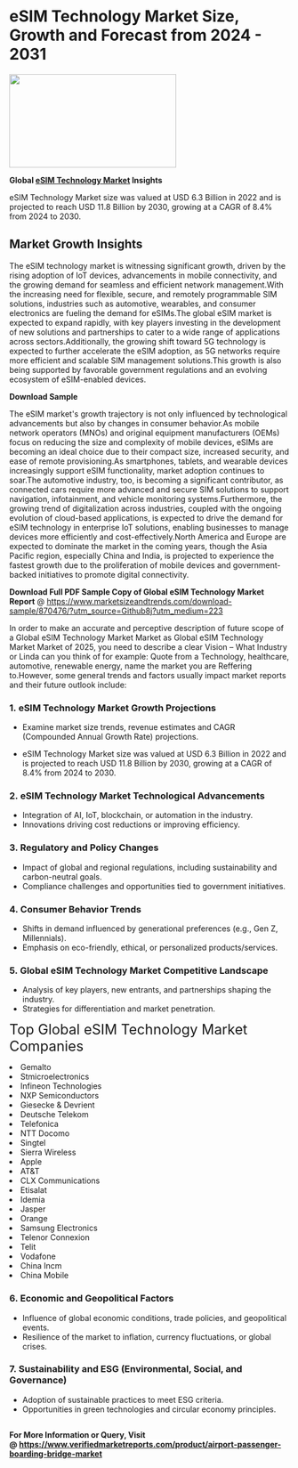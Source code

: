 <H1>eSIM Technology Market Size, Growth and Forecast from 2024 - 2031</H1><img class="aligncenter size-medium wp-image-584254" src="https://thirdeyenews.in/wp-content/uploads/2024/09/Global-Market-Research-300x168.jpeg" alt="" width="300" height="168" /><p><strong>Global&nbsp;<a href="https://www.marketsizeandtrends.com/download-sample/870476/?utm_source=Github8j?utm_medium=223">eSIM Technology Market</a> Insights</strong></p><p>eSIM Technology Market size was valued at USD 6.3 Billion in 2022 and is projected to reach USD 11.8 Billion by 2030, growing at a CAGR of 8.4% from 2024 to 2030.</p><p><h2>Market Growth Insights</h2> <p>The eSIM technology market is witnessing significant growth, driven by the rising adoption of IoT devices, advancements in mobile connectivity, and the growing demand for seamless and efficient network management.With the increasing need for flexible, secure, and remotely programmable SIM solutions, industries such as automotive, wearables, and consumer electronics are fueling the demand for eSIMs.The global eSIM market is expected to expand rapidly, with key players investing in the development of new solutions and partnerships to cater to a wide range of applications across sectors.Additionally, the growing shift toward 5G technology is expected to further accelerate the eSIM adoption, as 5G networks require more efficient and scalable SIM management solutions.This growth is also being supported by favorable government regulations and an evolving ecosystem of eSIM-enabled devices.</p> <p><strong>Download Sample</strong></p> <p>The eSIM market's growth trajectory is not only influenced by technological advancements but also by changes in consumer behavior.As mobile network operators (MNOs) and original equipment manufacturers (OEMs) focus on reducing the size and complexity of mobile devices, eSIMs are becoming an ideal choice due to their compact size, increased security, and ease of remote provisioning.As smartphones, tablets, and wearable devices increasingly support eSIM functionality, market adoption continues to soar.The automotive industry, too, is becoming a significant contributor, as connected cars require more advanced and secure SIM solutions to support navigation, infotainment, and vehicle monitoring systems.Furthermore, the growing trend of digitalization across industries, coupled with the ongoing evolution of cloud-based applications, is expected to drive the demand for eSIM technology in enterprise IoT solutions, enabling businesses to manage devices more efficiently and cost-effectively.North America and Europe are expected to dominate the market in the coming years, though the Asia Pacific region, especially China and India, is projected to experience the fastest growth due to the proliferation of mobile devices and government-backed initiatives to promote digital connectivity.</p> <p><span class=""><strong>Download Full PDF Sample Copy of Global eSIM Technology Market Report</strong> @ <a href="https://www.marketsizeandtrends.com/download-sample/870476/?utm_source=Github8j?utm_medium=223" target="_blank">https://www.marketsizeandtrends.com/download-sample/870476/?utm_source=Github8j?utm_medium=223</a></span></p><p>In order to make an accurate and perceptive description of future scope of a Global&nbsp;eSIM Technology Market Market as Global&nbsp;eSIM Technology Market Market of 2025, you need to describe a clear Vision &ndash; What Industry or Linda can you think of for example: Quote from a Technology, healthcare, automotive, renewable energy, name the market you are Reffering to.However, some general trends and factors usually impact market reports and their future outlook include:</p><h3>1.&nbsp;<strong>eSIM Technology Market Growth Projections</strong></h3><ul><li>Examine market size trends, revenue estimates and CAGR (Compounded Annual Growth Rate) projections.</li><li><p>eSIM Technology Market size was valued at USD 6.3 Billion in 2022 and is projected to reach USD 11.8 Billion by 2030, growing at a CAGR of 8.4% from 2024 to 2030.</p></li></ul><h3>2.&nbsp;<strong>eSIM Technology Market Technological Advancements</strong></h3><ul><li>Integration of AI, IoT, blockchain, or automation in the industry.</li><li>Innovations driving cost reductions or improving efficiency.</li></ul><h3>3.&nbsp;<strong>Regulatory and Policy Changes</strong></h3><ul><li>Impact of global and regional regulations, including sustainability and carbon-neutral goals.</li><li>Compliance challenges and opportunities tied to government initiatives.</li></ul><h3>4.&nbsp;<strong>Consumer Behavior Trends</strong></h3><ul><li>Shifts in demand influenced by generational preferences (e.g., Gen Z, Millennials).</li><li>Emphasis on eco-friendly, ethical, or personalized products/services.</li></ul><h3>5.&nbsp;<strong>Global eSIM Technology Market Competitive Landscape</strong></h3><ul><li>Analysis of key players, new entrants, and partnerships shaping the industry.</li><li>Strategies for differentiation and market penetration.</li></ul><p data-pm-slice="1 1 []"><span style="color: inherit; font-family: inherit; font-size: 25px;">Top Global eSIM Technology Market Companies</span></p><div class="" data-test-id=""><p><li>Gemalto</li><li> Stmicroelectronics</li><li> Infineon Technologies</li><li> NXP Semiconductors</li><li> Giesecke & Devrient</li><li> Deutsche Telekom</li><li> Telefonica</li><li> NTT Docomo</li><li> Singtel</li><li> Sierra Wireless</li><li> Apple</li><li> AT&T</li><li> CLX Communications</li><li> Etisalat</li><li> Idemia</li><li> Jasper</li><li> Orange</li><li> Samsung Electronics</li><li> Telenor Connexion</li><li> Telit</li><li> Vodafone</li><li> China  Incm</li><li> China Mobile</li></p></div><h3>6.&nbsp;<strong>Economic and Geopolitical Factors</strong></h3><ul><li>Influence of global economic conditions, trade policies, and geopolitical events.</li><li>Resilience of the market to inflation, currency fluctuations, or global crises.</li></ul><h3>7.&nbsp;<strong>Sustainability and ESG (Environmental, Social, and Governance)</strong></h3><ul><li>Adoption of sustainable practices to meet ESG criteria.</li><li>Opportunities in green technologies and circular economy principles.</li></ul><h2><strong style="font-size: 14px;">For More Information or Query, Visit @&nbsp;</strong><a style="background-color: #ffffff; font-size: 14px;" href="https://www.marketsizeandtrends.com/report/esim-technology-market/" target="_blank">https://www.verifiedmarketreports.com/product/airport-passenger-boarding-bridge-market</a></h2>